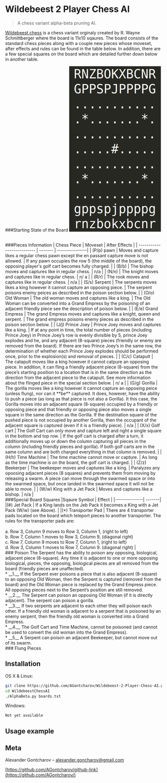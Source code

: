 # Wildebeest 2 Player Chess AI
> A chess variant alpha-beta pruning AI.

[Wildebeest chess](https://en.wikipedia.org/wiki/Wildebeest_Chess) is a chess variant orginaly created by R. Wayne Schmittberger where the board is 11x10 sqaures. The board consists of the standard chess pieces along with a couple new pieces whose moveset, after effects and rules can be found in the table below. In addition, there are a few special squares on the board which are detailed further down below in another table.

###Starting State of the Board
![](StartingBoard.png)

<br>
###Pieces Information 
| Chess Piece                | Moveset  | After Effects  |
| -------------------------- | -------  | ---------------|
| (P/p) pawn                 | Moves and capture likes a regular chess pawn except the en passant capture move is not allowed. | If any pawn occupies the row 5 (the middle of the board), the opposing player's golf cart becomes fully charged. |
| (B/b)                      | The bishop moves and captures like in regular chess. | n/a |
| (N/n)                      | The knight moves and captures like in regular chess. | n/ a |
| (R/r)                      | The rook moves and captures like in regular chess. | n/a |
| (S/s) Serpent              | The serpents moves likes a king however it cannot capture an opposing piece. | The serpent poisons enemy peices as described in the poison section below. |
| (O/o) Old Woman            | The old woman moves and captures like a king. | The Old Woman can be converted into a Grand Empress by the poisoning of an adjacent friendly piece see the description of poison below. |
| (E/e) Grand Empress        | The grand Empress moves and captures like a knight, queen and serpent. | The grand empress poisons enemy pieces as described in the poison section below. |
| (J/j) Prince Joey | Prince Joey moves and captures like a king. | If at any point in time, the total number of pieces (including Prince Joey) in Prince Joey’s row is evenly divisible by 5, prince Joey explodes and he, and any adjacent (8-square) pieces (friendly or enemy are removed from the board). If there are two Prince Joey’s in the same row, the determination of whether each Prince Joey explodes should be performed once, prior to the explosion(s) and removal of pieces. |
| (C/c) Catapult             | The catapult moves like a king however it cannot catpure an opposing piece. In addition, it can fling a friendly adjacent piece (8-square) from the piece’s starting position to a location that is in the same direction as the direction from the adjacent piece to the catapult. See more information about the flinged piece in the special section below. | n/ a |
| (G/g) Gorilla              | The gorilla moves like a king however it cannot capture an opposing peice (unless flung), nor can it **be** captured. It does, however, have the ability to push a piece (as long as that piece is not also a Gorilla). It this case, the Gorilla moves into an adjacent square (8-square) occupied by a friendly or opposing piece and that friendly or opposing piece also moves a single square in the same direction as the Gorilla. If the destination square of the pushed piece is not occupied by another Gorilla, then the occupant of the adjacent square is captured (even if it is a friendly piece). | n/a |
| (X/x) Golf cart            | The Golf Cart can only move and capture left and right a single square in the bottom and top row. | If the golf cart is charged after a turn, it additionally moves up or down the column capturing all pieces in the column (including friendly pieces and gorilla). If both golf carts are in the same column and are both charged everything in that column is removed. |
| (H/h) Time Machine         | The time machine cannot move or capture. | As long as the time machine is on the board, the golf cart is charged. |
| (Z/z) Beekerper            | The beekeeper moves and captures like a king. | Paralyzes any opoosing adjacent pieces (8 squares) and prevents them from moving by releasing a swarm. A piece can move through the swarmed space or into the swarmed space, but once landed in the swarmed space it will not be able to move. |
| (W/w) King with a Jet Pack | Moves and captures like a bishop. | n/a |

<br>
###Special Board Squares
|Sqaure Symbol | Effect |
|--------------| -------|
|(#) Jet Pack  | If a King lands on the Jeb Pack it becomes a King with a Jet Pack (W/w) (see Above). |
|(*) Transporter Pad | There are 4 transporter pads located on the board which teleport pieces to another transporter. The rules for the transporter pads are: <br><br> a. Row 3, Column 9 moves to Row 3, Column 1, (right to left) <br> b. Row 7, Column 1 moves to Row 3, Column 9, (diagonal right) <br>c. Row 7, Column 9 moves to Row 7, Column 1, (right to left) <br>d. Row 3, Column 1 moves to Row 7, Column 9. (diagonal right) |

<br>
### Poison
The Serpent has the ability to poison any opposing, biological, adjacent piece (8-square). Any time it is adjacent to one or more opposing biological, pieces, the opposing, biological pieces are all removed from the board (friendly pieces are unaffected).
<br>
* __1.__ If the Serpent ever poisons a piece that is also adjacent (8-square) to an opposing Old Woman, then the Serpent is captured (removed from the board) and the Old Woman piece is replaced by the Grand Empress piece. All opposing pieces next to the Serpent’s position are still removed.
<br>
* __2.__ The Serpent can poison an opposing Old Woman (if it is directly adjacent). The serpent can poison a gorilla.
<br>
* __3.__ If two serpents are adjacent to each other they will poison each other. If a friendly old woman is adjacent to a serpent that is poisoned by an enemy serpent, then the friendly old woman is converted into a Grand Empress.
<br>
* __4.__ The Golf Cart and Time Machine, cannot be poisoned (and cannot be used to convert the old woman into the Grand Empress).
<br>
* __5__ A Serpent can poison an adjacent Beekeeper, but cannot move out of its swarm.

<br>
### Flung Pieces

## Installation

OS X & Linux:

```sh
git clone https://github.com/AGontcharov/Wildebeest-2-Player-Chess-AI.git
cd WildebeestChessAI
./AlphaBeta.py boards.txt
```

Windows:

```sh
Not yet available
```

## Usage example

## Meta

Alexander Gontcharov – alexander.goncharov@gmail.com

[https://github.com/AGontcharov/github-link](https://github.com/AGontcharov/)
